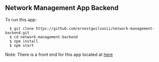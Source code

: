 ## Network Management App Backend

To run this app:
```
  $ git clone https://github.com/ernestgwilsonii/network-management-backend.git
  $ cd network-management-backend
  $ npm install
  $ npm start
```

Note: There is a front end for this app located at [here](https://github.com/ernestgwilsonii/network-management-frontend)
